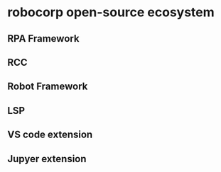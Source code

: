 # robocorp open-source ecosystem

## RPA Framework

## RCC

## Robot Framework

## LSP

## VS code extension

## Jupyer extension
